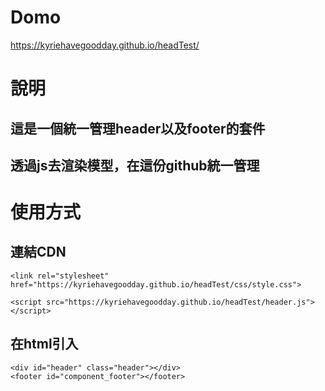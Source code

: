 # Domo
https://kyriehavegoodday.github.io/headTest/
# 說明
## 這是一個統一管理header以及footer的套件
## 透過js去渲染模型，在這份github統一管理

# 使用方式
## 連結CDN
```
<link rel="stylesheet" href="https://kyriehavegoodday.github.io/headTest/css/style.css">
```
```
<script src="https://kyriehavegoodday.github.io/headTest/header.js"></script>

```
## 在html引入
```
<div id="header" class="header"></div>
<footer id="component_footer"></footer>
```
